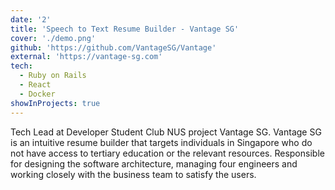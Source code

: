 ```yaml
---
date: '2'
title: 'Speech to Text Resume Builder - Vantage SG'
cover: './demo.png'
github: 'https://github.com/VantageSG/Vantage'
external: 'https://vantage-sg.com'
tech:
  - Ruby on Rails
  - React
  - Docker
showInProjects: true
---
```


Tech Lead at Developer Student Club NUS project Vantage SG. Vantage SG is an intuitive resume builder that targets individuals in Singapore who do not have access to tertiary education or the relevant resources. Responsible for designing the software architecture, managing four engineers and working closely with the business team to satisfy the users.

